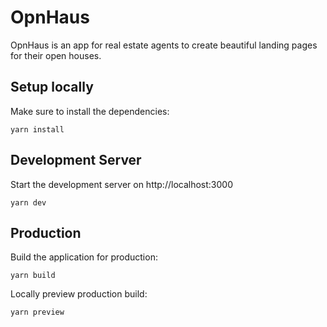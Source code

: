 # OpnHaus

OpnHaus is an app for real estate agents to create beautiful landing pages for their open houses.


## Setup locally

Make sure to install the dependencies:

```
yarn install
```

## Development Server

Start the development server on http://localhost:3000

```
yarn dev
```

## Production

Build the application for production:

```
yarn build
```

Locally preview production build:

```
yarn preview
```
